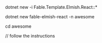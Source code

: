 dotnet new -i Fable.Template.Elmish.React::*

dotnet new fable-elmish-react -n awesome

cd awesome

// follow the instructions